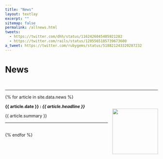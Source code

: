 ```yaml
---
title: "News"
layout: textlay
excerpt: ""
sitemap: false
permalink: /allnews.html
tweets:
  - https://twitter.com/dhh/status/1162426045405921282
  - https://twitter.com/rails/status/1205565185739673600
a_tweet: https://twitter.com/rubygems/status/518821243320287232
---
```


# News

<br>

<hr>

{% for article in site.data.news %}
<p style="font-weight:bold">{{ article.date }} : <em >{{ article.headline }}</em>
</p>
<p>
<a href="{{article.link}}">
<img style="height:150px; float: right; margin-left:15px; margin-bottom:0px; margin-right:0px; margin-top:-15px;" src="{{ site.url }}{{site.baseurl}}/images/news/{{article.avatar}}" data-action="zoom"></a>
 {{ article.summary }}
</p>
<hr>
<br>
{% endfor %}

<!-- <center>
<a class="twitter-timeline" data-lang="en" data-width="500" data-dnt="true" href="https://twitter.com/ni_chen?ref_src=twsrc%5Etfw"></a> <script async src="https://platform.twitter.com/widgets.js" charset="utf-8"></script>
</center> -->